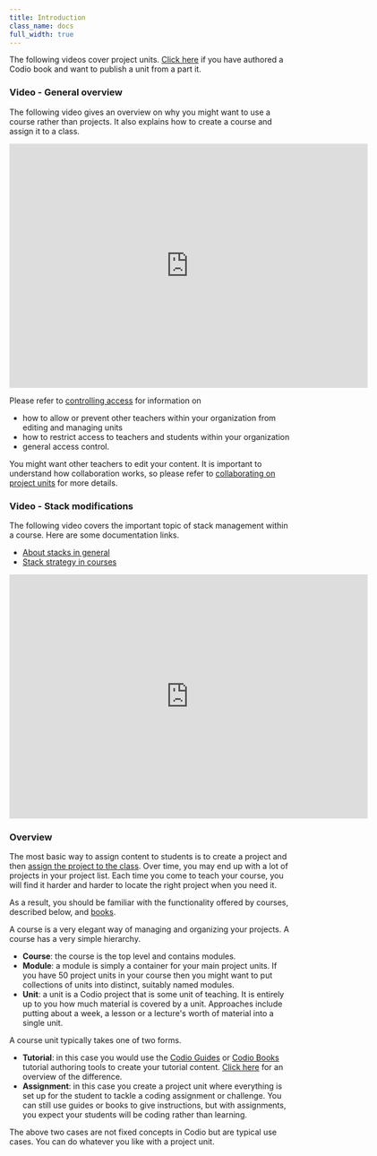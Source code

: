 ```yaml
---
title: Introduction
class_name: docs
full_width: true
---
```


The following videos cover project units. [Click here](/docs/books) if you have authored a Codio book and want to publish a unit from a part it.

### Video - General overview

The following video gives an overview on why you might want to use a course rather than projects. It also explains how to create a course and assign it to a class.

<iframe src="https://player.vimeo.com/video/236456705" width="640" height="436" frameborder="0" webkitallowfullscreen mozallowfullscreen allowfullscreen></iframe>

Please refer to [controlling access](/docs/courses/manage/course-public) for information on 

- how to allow or prevent other teachers within your organization from editing and managing units
- how to restrict access to teachers and students within your organization
- general access control.

You might want other teachers to edit your content. It is important to understand how collaboration works, so please refer to [collaborating on project units](/docs/courses/units/course-collaborate) for more details.

### Video - Stack modifications
The following video covers the important topic of stack management within a course. Here are some documentation links.

- [About stacks in general](/docs/project/stacks/stack-overview)
- [Stack strategy in courses](/docs/courses/stack-planning)

<iframe src="https://player.vimeo.com/video/236456705" width="640" height="436" frameborder="0" webkitallowfullscreen mozallowfullscreen allowfullscreen></iframe>


### Overview

The most basic way to assign content to students is to create a project and then [assign the project to the class](/docs/classes/unitmanagement/assign-project). Over time, you may end up with a lot of projects in your project list. Each time you come to teach your course, you will find it harder and harder to locate the right project when you need it.


As a result, you should be familiar with the functionality offered by courses, described below, and [books](/docs/books).

A course is a very elegant way of managing and organizing your projects. A course has a very simple hierarchy.

- **Course**: the course is the top level and contains modules.
- **Module**: a module is simply a container for your main project units. If you have 50 project units in your course then you might want to put collections of units into distinct, suitably named modules.
- **Unit**: a unit is a Codio project that is some unit of teaching. It is entirely up to you how much material is covered by a unit. Approaches include putting about a week, a lesson or a lecture's worth of material into a single unit.

A course unit typically takes one of two forms.

- **Tutorial**: in this case you would use the [Codio Guides](/docs/content/authoring/guides) or [Codio Books](/docs/books/) tutorial authoring tools to create your tutorial content. [Click here](/docs/content/authoring/3ways) for an overview of the difference.
- **Assignment**: in this case you create a project unit where everything is set up for the student to tackle a coding assignment or challenge. You can still use guides or books to give instructions, but with assignments, you expect your students will be coding rather than learning.

The above two cases are not fixed concepts in Codio but are typical use cases. You can do whatever you like with a project unit.
